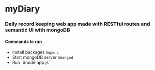 # myDiary
### Daily record keeping web app made with RESTful routes and semantic UI with mongoDB
#### Commands to run
- Install packages `$npm i`
- Start mongoDB server  `$mongod`
- Run `$node app.js``